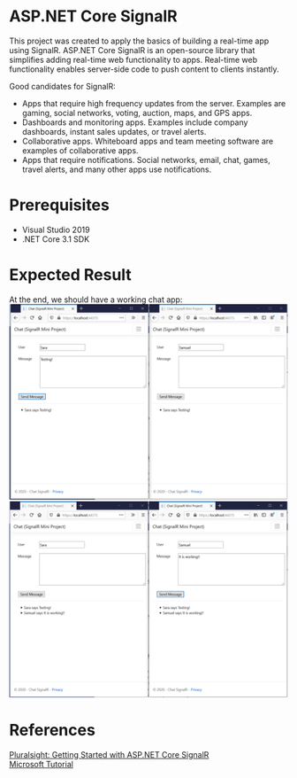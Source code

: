 # ASP.NET Core SignalR
This project was created to apply the basics of building a real-time app using SignalR.
ASP.NET Core SignalR is an open-source library that simplifies adding real-time web functionality to apps. Real-time web functionality enables server-side code to push content to clients instantly.

Good candidates for SignalR:

- Apps that require high frequency updates from the server. Examples are gaming, social networks, voting, auction, maps, and GPS apps.
- Dashboards and monitoring apps. Examples include company dashboards, instant sales updates, or travel alerts.
- Collaborative apps. Whiteboard apps and team meeting software are examples of collaborative apps.
- Apps that require notifications. Social networks, email, chat, games, travel alerts, and many other apps use notifications.

# Prerequisites
- Visual Studio 2019
- .NET Core 3.1 SDK

# Expected Result
At the end, we should have a working chat app:
![Message1](https://github.com/sarahonorato/aspnet-core-signalr/blob/master/ResultImages/Message1.PNG)
![Message2](https://github.com/sarahonorato/aspnet-core-signalr/blob/master/ResultImages/Message2.PNG)

# References
[Pluralsight: Getting Started with ASP.NET Core SignalR](https://app.pluralsight.com/course-player?clipId=a1c7cd4f-d79b-4f99-a566-7a4292b7d810)
<br/>
[Microsoft Tutorial](https://docs.microsoft.com/en-us/aspnet/core/tutorials/signalr?view=aspnetcore-3.1&tabs=visual-studio)
